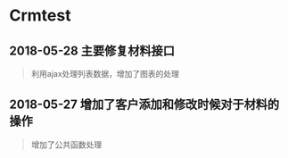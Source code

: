 # Crmtest

## 2018-05-28 主要修复材料接口
> 利用ajax处理列表数据，增加了图表的处理

## 2018-05-27 增加了客户添加和修改时候对于材料的操作
> 增加了公共函数处理
